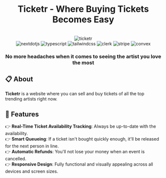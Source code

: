 <div align="center">
  <h1>Ticketr - Where Buying Tickets Becomes Easy</h1>
</div>

<div align="center">
  <br />
  
  <img src="https://github.com/user-attachments/assets/d931fd38-fe4a-43cb-923d-53db171acfb5" alt="ticketr" />

  <br />

  <div>
    <img src="https://img.shields.io/badge/-Next_JS-black?style=for-the-badge&logoColor=white&logo=nextdotjs&color=000000" alt="nextdotjs" />
    <img src="https://img.shields.io/badge/-Typescript-black?style=for-the-badge&logoColor=white&logo=typescript&color=3178C6" alt="typescript" />
    <img src="https://img.shields.io/badge/-Tailwind_CSS-black?style=for-the-badge&logoColor=white&logo=tailwindcss&color=06B6D4" alt="tailwindcss" />
    <img src="https://img.shields.io/badge/-clerk-k23E?style=for-the-badge&logoColor=777882&logo=clerk&color=000000" alt="clerk" />
    <img src="https://img.shields.io/badge/-stripe-k23E?style=for-the-badge&logoColor=white&logo=stripe&color=6671e4" alt="stripe" />
    <img src="https://img.shields.io/badge/-stripe-k23E?style=for-the-badge&logoColor=white&logo=convex&color=6671e4" alt="convex" />
  </div>

  <h3 align="center">No more headaches when it comes to seeing the artist you love the most</h3>
</div>

## 📋 About

**Ticketr** is a website where you can sell and buy tickets of all the top trending artists right now.

## 🔋 Features
👉 **Real-Time Ticket Availability Tracking**: Always be up-to-date with the availability. <br />
👉 **Smart Queueing**: If a ticket isn't bought quickly enough, it'll be released for the next person in line. <br />
👉 **Automatic Refunds**: You'll not lose your money when an event is cancelled. <br />
👉 **Responsive Design**: Fully functional and visually appealing across all devices and screen sizes. <br />
